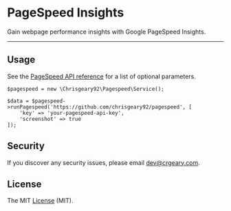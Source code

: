 # PageSpeed Insights

Gain webpage performance insights with Google PageSpeed Insights.

* * *

## Usage

See the [PageSpeed API reference](https://developers.google.com/speed/docs/insights/v2/reference/pagespeedapi/runpagespeed) for a list of optional parameters.

````
$pagespeed = new \Chrisgeary92\Pagespeed\Service();

$data = $pagespeed->runPagespeed('https://github.com/chrisgeary92/pagespeed', [
    'key' => 'your-pagespeed-api-key',
    'screenshot' => true
]);
````

## Security

If you discover any security issues, please email dev@crgeary.com.

## License

The MIT [License](LICENSE.md) (MIT).